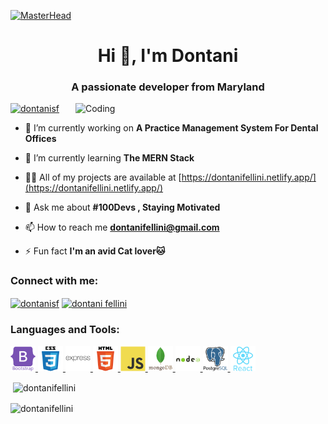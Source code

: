 [![MasterHead](https://media-exp1.licdn.com/dms/image/C5612AQErLJQyuT4h2Q/article-inline_image-shrink_1500_2232/0/1624597705774?e=1667433600&v=beta&t=jj61oRNzlJebuWaT9NBWnK_RoLbI6lhoQzNLYpoxlxc)](https://dontanifellini.netlify.app/)
<h1 align="center">Hi 👋, I'm Dontani </h1>
<h3 align="center">A passionate developer from Maryland</h3>
<img align="right" alt="Coding" width="400" src="https://cutewallpaper.org/25/anime-programmer-wallpaper/anime-tyan--discord-themes-download-free-35756.png">
<p align="left"> <a href="https://twitter.com/dontanisf" target="blank"><img src="https://img.shields.io/twitter/follow/dontanisf?logo=twitter&style=for-the-badge" alt="dontanisf" /></a> </p>

- 🔭 I’m currently working on **A Practice Management System For Dental Offices**

- 🌱 I’m currently learning **The MERN Stack**

- 👨‍💻 All of my projects are available at [https://dontanifellini.netlify.app/](https://dontanifellini.netlify.app/)

- 💬 Ask me about **#100Devs , Staying Motivated**

- 📫 How to reach me **dontanifellini@gmail.com**

- ⚡ Fun fact **I'm an avid Cat lover🐱**

<h3 align="left">Connect with me:</h3>
<p align="left">
<a href="https://twitter.com/dontanisf" target="blank"><img align="center" src="https://raw.githubusercontent.com/rahuldkjain/github-profile-readme-generator/master/src/images/icons/Social/twitter.svg" alt="dontanisf" height="30" width="40" /></a>
<a href="https://www.linkedin.com/in/dontani-fellini-a7a97a244/" target="blank"><img align="center" src="https://raw.githubusercontent.com/rahuldkjain/github-profile-readme-generator/master/src/images/icons/Social/linked-in-alt.svg" alt="dontani fellini" height="30" width="40" /></a>
</p>

<h3 align="left">Languages and Tools:</h3>
<p align="left"> <a href="https://getbootstrap.com" target="_blank" rel="noreferrer"> <img src="https://raw.githubusercontent.com/devicons/devicon/master/icons/bootstrap/bootstrap-plain-wordmark.svg" alt="bootstrap" width="40" height="40"/> </a> <a href="https://www.w3schools.com/css/" target="_blank" rel="noreferrer"> <img src="https://raw.githubusercontent.com/devicons/devicon/master/icons/css3/css3-original-wordmark.svg" alt="css3" width="40" height="40"/> </a> <a href="https://expressjs.com" target="_blank" rel="noreferrer"> <img src="https://raw.githubusercontent.com/devicons/devicon/master/icons/express/express-original-wordmark.svg" alt="express" width="40" height="40"/> </a> <a href="https://www.w3.org/html/" target="_blank" rel="noreferrer"> <img src="https://raw.githubusercontent.com/devicons/devicon/master/icons/html5/html5-original-wordmark.svg" alt="html5" width="40" height="40"/> </a> <a href="https://developer.mozilla.org/en-US/docs/Web/JavaScript" target="_blank" rel="noreferrer"> <img src="https://raw.githubusercontent.com/devicons/devicon/master/icons/javascript/javascript-original.svg" alt="javascript" width="40" height="40"/> </a> <a href="https://www.mongodb.com/" target="_blank" rel="noreferrer"> <img src="https://raw.githubusercontent.com/devicons/devicon/master/icons/mongodb/mongodb-original-wordmark.svg" alt="mongodb" width="40" height="40"/> </a> <a href="https://nodejs.org" target="_blank" rel="noreferrer"> <img src="https://raw.githubusercontent.com/devicons/devicon/master/icons/nodejs/nodejs-original-wordmark.svg" alt="nodejs" width="40" height="40"/> </a> <a href="https://www.postgresql.org" target="_blank" rel="noreferrer"> <img src="https://raw.githubusercontent.com/devicons/devicon/master/icons/postgresql/postgresql-original-wordmark.svg" alt="postgresql" width="40" height="40"/> </a> <a href="https://reactjs.org/" target="_blank" rel="noreferrer"> <img src="https://raw.githubusercontent.com/devicons/devicon/master/icons/react/react-original-wordmark.svg" alt="react" width="40" height="40"/> </a> </p>

<p>&nbsp;<img align="center" src="https://github-readme-stats.vercel.app/api?username=dontani&show_icons=true&locale=en" alt="dontanifellini" /></p>

<p><img align="center" src="https://github-readme-streak-stats.herokuapp.com/?user=dontani&" alt="dontanifellini" /></p> 
